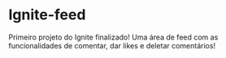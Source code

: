 # Ignite-feed
 Primeiro projeto do Ignite finalizado! Uma área de feed com as funcionalidades de comentar, dar likes e deletar comentários! 

